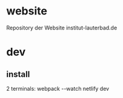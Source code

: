 # website
Repository der Website institut-lauterbad.de


# dev

## install



2 terminals:
webpack --watch
netlify dev


